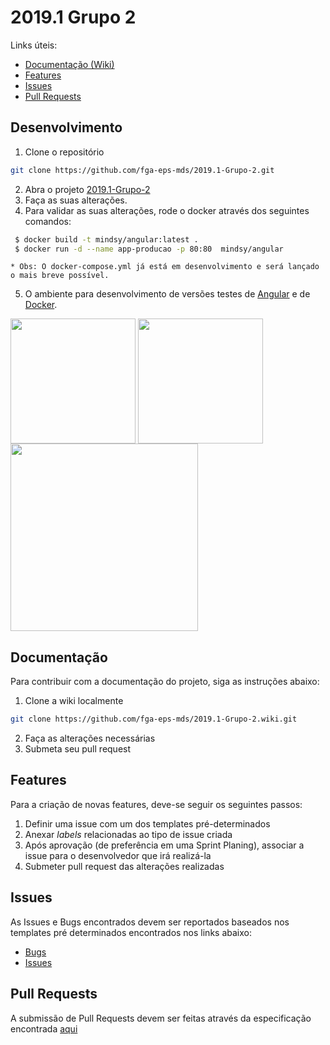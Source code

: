 # 2019.1 Grupo 2

Links úteis:
 - [Documentação (Wiki)](#documentação)
 - [Features](#features)
 - [Issues](#issues)
 - [Pull Requests](#pull-requests)

## Desenvolvimento

  1. Clone o repositório
  ```bash
  git clone https://github.com/fga-eps-mds/2019.1-Grupo-2.git
  ```
  2. Abra o projeto [2019.1-Grupo-2](https://github.com/fga-eps-mds/2019.1-Grupo-2/tree/master)
  3. Faça as suas alterações.
  4. Para validar as suas alterações, rode o docker através dos seguintes comandos:
  ```bash
   $ docker build -t mindsy/angular:latest .
   $ docker run -d --name app-producao -p 80:80  mindsy/angular
  ```
    * Obs: O docker-compose.yml já está em desenvolvimento e será lançado o mais breve possível. 
  
  5. O ambiente para desenvolvimento de versões testes de [Angular](https://github.com/mindsy/AngularTraining) e de [Docker](https://github.com/mindsy/DockerTraining). 
  
  <img src="https://gifimage.net/wp-content/uploads/2018/11/docker-gif-4.gif" width=200px align=center> <img src="http://cameronmcefee.com/img/work/the-octocat/walk-3.gif" width=200px align=center> <img src="https://assets.horsenation.com/wp-content/uploads/2013/08/aa-typing.gif" width=300px align=center> 

## Documentação

Para contribuir com a documentação do projeto, siga as instruções abaixo:

  1. Clone a wiki localmente
  ```bash
  git clone https://github.com/fga-eps-mds/2019.1-Grupo-2.wiki.git
  ```  
  2. Faça as alterações necessárias
  3. Submeta seu pull request

## Features

Para a criação de novas features, deve-se seguir os seguintes passos:

  1. Definir uma issue com um dos templates pré-determinados
  2. Anexar _labels_ relacionadas ao tipo de issue criada
  3. Após aprovação (de preferência em uma Sprint Planing), associar a issue para o desenvolvedor que irá realizá-la
  4. Submeter pull request das alterações realizadas

## Issues

As Issues e Bugs encontrados devem ser reportados baseados nos templates pré determinados encontrados nos links abaixo:
* [Bugs](.docs/ISSUE_TEMPLATE/BUG_REPORT.md)
* [Issues]()

## Pull Requests

A submissão de Pull Requests devem ser feitas através da especificação encontrada [aqui](.docs/PULL_REQUEST_TEMPLATE.md)
